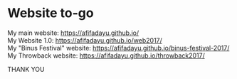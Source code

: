 # Website to-go

My main website: https://afifadayu.github.io/  
My Website 1.0: https://afifadayu.github.io/web2017/  
My "Binus Festival" website: https://afifadayu.github.io/binus-festival-2017/  
My Throwback website: https://afifadayu.github.io/throwback2017/ 

THANK YOU 